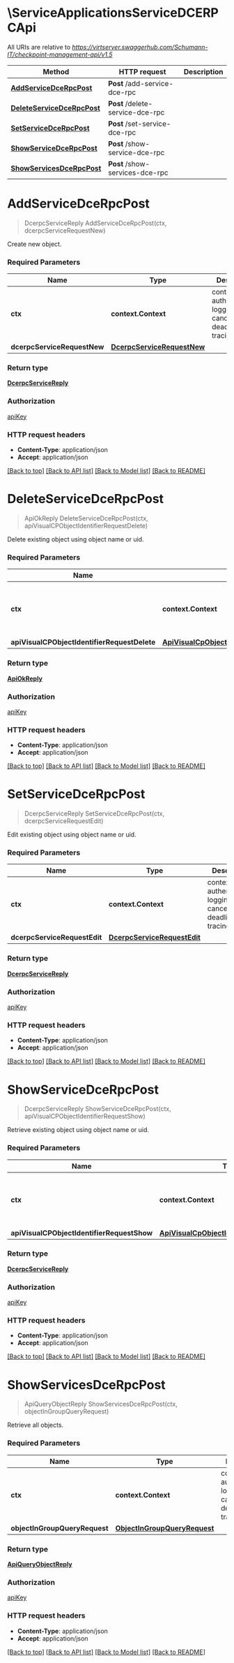 # \ServiceApplicationsServiceDCERPCApi

All URIs are relative to *https://virtserver.swaggerhub.com/Schumann-IT/checkpoint-management-api/v1.5*

Method | HTTP request | Description
------------- | ------------- | -------------
[**AddServiceDceRpcPost**](ServiceApplicationsServiceDCERPCApi.md#AddServiceDceRpcPost) | **Post** /add-service-dce-rpc | 
[**DeleteServiceDceRpcPost**](ServiceApplicationsServiceDCERPCApi.md#DeleteServiceDceRpcPost) | **Post** /delete-service-dce-rpc | 
[**SetServiceDceRpcPost**](ServiceApplicationsServiceDCERPCApi.md#SetServiceDceRpcPost) | **Post** /set-service-dce-rpc | 
[**ShowServiceDceRpcPost**](ServiceApplicationsServiceDCERPCApi.md#ShowServiceDceRpcPost) | **Post** /show-service-dce-rpc | 
[**ShowServicesDceRpcPost**](ServiceApplicationsServiceDCERPCApi.md#ShowServicesDceRpcPost) | **Post** /show-services-dce-rpc | 


# **AddServiceDceRpcPost**
> DcerpcServiceReply AddServiceDceRpcPost(ctx, dcerpcServiceRequestNew)


Create new object.

### Required Parameters

Name | Type | Description  | Notes
------------- | ------------- | ------------- | -------------
 **ctx** | **context.Context** | context for authentication, logging, cancellation, deadlines, tracing, etc.
  **dcerpcServiceRequestNew** | [**DcerpcServiceRequestNew**](DcerpcServiceRequestNew.md)|  | 

### Return type

[**DcerpcServiceReply**](DcerpcServiceReply.md)

### Authorization

[apiKey](../README.md#apiKey)

### HTTP request headers

 - **Content-Type**: application/json
 - **Accept**: application/json

[[Back to top]](#) [[Back to API list]](../README.md#documentation-for-api-endpoints) [[Back to Model list]](../README.md#documentation-for-models) [[Back to README]](../README.md)

# **DeleteServiceDceRpcPost**
> ApiOkReply DeleteServiceDceRpcPost(ctx, apiVisualCPObjectIdentifierRequestDelete)


Delete existing object using object name or uid.

### Required Parameters

Name | Type | Description  | Notes
------------- | ------------- | ------------- | -------------
 **ctx** | **context.Context** | context for authentication, logging, cancellation, deadlines, tracing, etc.
  **apiVisualCPObjectIdentifierRequestDelete** | [**ApiVisualCpObjectIdentifierRequestDelete**](ApiVisualCpObjectIdentifierRequestDelete.md)|  | 

### Return type

[**ApiOkReply**](ApiOkReply.md)

### Authorization

[apiKey](../README.md#apiKey)

### HTTP request headers

 - **Content-Type**: application/json
 - **Accept**: application/json

[[Back to top]](#) [[Back to API list]](../README.md#documentation-for-api-endpoints) [[Back to Model list]](../README.md#documentation-for-models) [[Back to README]](../README.md)

# **SetServiceDceRpcPost**
> DcerpcServiceReply SetServiceDceRpcPost(ctx, dcerpcServiceRequestEdit)


Edit existing object using object name or uid.

### Required Parameters

Name | Type | Description  | Notes
------------- | ------------- | ------------- | -------------
 **ctx** | **context.Context** | context for authentication, logging, cancellation, deadlines, tracing, etc.
  **dcerpcServiceRequestEdit** | [**DcerpcServiceRequestEdit**](DcerpcServiceRequestEdit.md)|  | 

### Return type

[**DcerpcServiceReply**](DcerpcServiceReply.md)

### Authorization

[apiKey](../README.md#apiKey)

### HTTP request headers

 - **Content-Type**: application/json
 - **Accept**: application/json

[[Back to top]](#) [[Back to API list]](../README.md#documentation-for-api-endpoints) [[Back to Model list]](../README.md#documentation-for-models) [[Back to README]](../README.md)

# **ShowServiceDceRpcPost**
> DcerpcServiceReply ShowServiceDceRpcPost(ctx, apiVisualCPObjectIdentifierRequestShow)


Retrieve existing object using object name or uid.

### Required Parameters

Name | Type | Description  | Notes
------------- | ------------- | ------------- | -------------
 **ctx** | **context.Context** | context for authentication, logging, cancellation, deadlines, tracing, etc.
  **apiVisualCPObjectIdentifierRequestShow** | [**ApiVisualCpObjectIdentifierRequestShow**](ApiVisualCpObjectIdentifierRequestShow.md)|  | 

### Return type

[**DcerpcServiceReply**](DcerpcServiceReply.md)

### Authorization

[apiKey](../README.md#apiKey)

### HTTP request headers

 - **Content-Type**: application/json
 - **Accept**: application/json

[[Back to top]](#) [[Back to API list]](../README.md#documentation-for-api-endpoints) [[Back to Model list]](../README.md#documentation-for-models) [[Back to README]](../README.md)

# **ShowServicesDceRpcPost**
> ApiQueryObjectReply ShowServicesDceRpcPost(ctx, objectInGroupQueryRequest)


Retrieve all objects.

### Required Parameters

Name | Type | Description  | Notes
------------- | ------------- | ------------- | -------------
 **ctx** | **context.Context** | context for authentication, logging, cancellation, deadlines, tracing, etc.
  **objectInGroupQueryRequest** | [**ObjectInGroupQueryRequest**](ObjectInGroupQueryRequest.md)|  | 

### Return type

[**ApiQueryObjectReply**](ApiQueryObjectReply.md)

### Authorization

[apiKey](../README.md#apiKey)

### HTTP request headers

 - **Content-Type**: application/json
 - **Accept**: application/json

[[Back to top]](#) [[Back to API list]](../README.md#documentation-for-api-endpoints) [[Back to Model list]](../README.md#documentation-for-models) [[Back to README]](../README.md)

